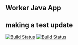 ## Worker Java App
## making a test update
[![Build Status](http://34.125.123.214:8080/buildStatus/icon?job=instavote%2Fworker-build)](http://34.125.123.214:8080/job/instavote/job/worker-build/)
[![Build Status](http://34.125.123.214:8080/buildStatus/icon?job=instavote%2Fworker-test&subject=UnitTest)](http://34.125.123.214:8080/job/instavote/job/worker-test/)
